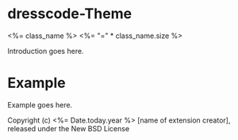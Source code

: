# dresscode-Theme
<%= class_name %>
<%= "=" * class_name.size %>

Introduction goes here.


Example
=======

Example goes here.


Copyright (c) <%= Date.today.year %> [name of extension creator], released under the New BSD License
